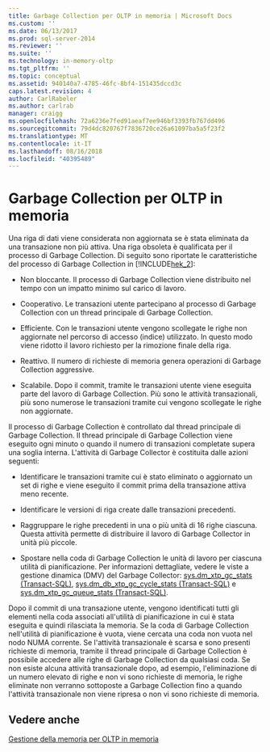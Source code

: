 ```yaml
---
title: Garbage Collection per OLTP in memoria | Microsoft Docs
ms.custom: ''
ms.date: 06/13/2017
ms.prod: sql-server-2014
ms.reviewer: ''
ms.suite: ''
ms.technology: in-memory-oltp
ms.tgt_pltfrm: ''
ms.topic: conceptual
ms.assetid: 940140a7-4785-46fc-8bf4-151435dccd3c
caps.latest.revision: 4
author: CarlRabeler
ms.author: carlrab
manager: craigg
ms.openlocfilehash: 72a6236e7fed91aeaf7ee946bf3393fb767dd496
ms.sourcegitcommit: 79d4dc820767f7836720ce26a61097ba5a5f23f2
ms.translationtype: MT
ms.contentlocale: it-IT
ms.lasthandoff: 08/16/2018
ms.locfileid: "40395489"
---
```

# <a name="in-memory-oltp-garbage-collection"></a>Garbage Collection per OLTP in memoria
  Una riga di dati viene considerata non aggiornata se è stata eliminata da una transazione non più attiva. Una riga obsoleta è qualificata per il processo di Garbage Collection. Di seguito sono riportate le caratteristiche del processo di Garbage Collection in [!INCLUDE[hek_2](../../includes/hek-2-md.md)]:  
  
-   Non bloccante. Il processo di Garbage Collection viene distribuito nel tempo con un impatto minimo sul carico di lavoro.  
  
-   Cooperativo. Le transazioni utente partecipano al processo di Garbage Collection con un thread principale di Garbage Collection.  
  
-   Efficiente. Con le transazioni utente vengono scollegate le righe non aggiornate nel percorso di accesso (indice) utilizzato. In questo modo viene ridotto il lavoro richiesto per la rimozione finale della riga.  
  
-   Reattivo. Il numero di richieste di memoria genera operazioni di Garbage Collection aggressive.  
  
-   Scalabile. Dopo il commit, tramite le transazioni utente viene eseguita parte del lavoro di Garbage Collection. Più sono le attività transazionali, più sono numerose le transazioni tramite cui vengono scollegate le righe non aggiornate.  
  
 Il processo di Garbage Collection è controllato dal thread principale di Garbage Collection. Il thread principale di Garbage Collection viene eseguito ogni minuto o quando il numero di transazioni completate supera una soglia interna. L'attività di Garbage Collector è costituita dalle azioni seguenti:  
  
-   Identificare le transazioni tramite cui è stato eliminato o aggiornato un set di righe e viene eseguito il commit prima della transazione attiva meno recente.  
  
-   Identificare le versioni di riga create dalle transazioni precedenti.  
  
-   Raggruppare le righe precedenti in una o più unità di 16 righe ciascuna. Questa attività permette di distribuire il lavoro di Garbage Collector in unità più piccole.  
  
-   Spostare nella coda di Garbage Collection le unità di lavoro per ciascuna utilità di pianificazione. Per informazioni dettagliate, vedere le viste a gestione dinamica (DMV) del Garbage Collector: [sys.dm_xtp_gc_stats &#40;Transact-SQL&#41;](/sql/relational-databases/system-dynamic-management-views/sys-dm-xtp-gc-stats-transact-sql), [sys.dm_db_xtp_gc_cycle_stats &#40;Transact-SQL&#41;](/sql/relational-databases/system-dynamic-management-views/sys-dm-db-xtp-gc-cycle-stats-transact-sql) e [sys.dm_xtp_gc_queue_stats &#40;Transact-SQL&#41;](/sql/relational-databases/system-dynamic-management-views/sys-dm-xtp-gc-queue-stats-transact-sql).  
  
 Dopo il commit di una transazione utente, vengono identificati tutti gli elementi nella coda associati all'utilità di pianificazione in cui è stata eseguita e quindi rilasciata la memoria. Se la coda di Garbage Collection nell'utilità di pianificazione è vuota, viene cercata una coda non vuota nel nodo NUMA corrente. Se l'attività transazionale è scarsa e sono presenti richieste di memoria, tramite il thread principale di Garbage Collection è possibile accedere alle righe di Garbage Collection da qualsiasi coda. Se non esiste alcuna attività transazionale dopo, ad esempio, l'eliminazione di un numero elevato di righe e non vi sono richieste di memoria, le righe eliminate non verranno sottoposte a Garbage Collection fino a quando l'attività transazionale non viene ripresa o non vi sono richieste di memoria.  
  
## <a name="see-also"></a>Vedere anche  
 [Gestione della memoria per OLTP in memoria](../../database-engine/managing-memory-for-in-memory-oltp.md)  
  
  
